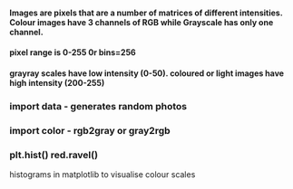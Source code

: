 #### Images are pixels that are a number of matrices of different intensities. Colour images have 3 channels of RGB while Grayscale has only one channel.

#### pixel range is 0-255 0r bins=256
#### grayray scales have low intensity (0-50). coloured or light images have high intensity (200-255)


### import data - generates random photos
### import color - rgb2gray or gray2rgb
### plt.hist() red.ravel()
histograms in matplotlib to visualise colour scales
